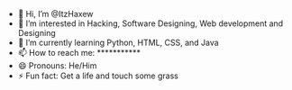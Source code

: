 - 👋 Hi, I’m @ItzHaxew
- 👀 I’m interested in Hacking, Software Designing, Web development and Designing
- 🌱 I’m currently learning Python, HTML, CSS, and Java
- 📫 How to reach me: ***********
- 😄 Pronouns: He/Him
- ⚡ Fun fact: Get a life and touch some grass

<!---
ItzHaxew/ItzHaxew is a ✨ special ✨ repository because its `README.md` (this file) appears on your GitHub profile.
You can click the Preview link to take a look at your changes.
--->
